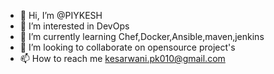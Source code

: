 - 👋 Hi, I’m @PIYKESH
- 👀 I’m interested in DevOps
- 🌱 I’m currently learning Chef,Docker,Ansible,maven,jenkins
- 💞️ I’m looking to collaborate on opensource project's
- 📫 How to reach me kesarwani.pk010@gmail.com

<!---
PIYKESH/PIYKESH is a ✨ special ✨ repository because its `README.md` (this file) appears on your GitHub profile.
You can click the Preview link to take a look at your changes.
--->
